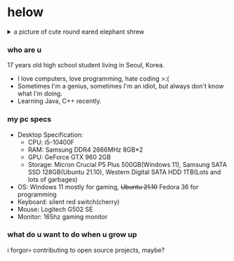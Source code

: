 # helow
<details><summary>a picture of cute round eared elephant shrew</summary>
  
![image](https://user-images.githubusercontent.com/77315866/150994224-0fc961e4-75f9-4582-a608-ca72dfbfc32b.png)
</details>

### who are u
17 years old high school student living in Seoul, Korea.
* I love computers, love programming, hate coding >:(
* Sometimes I'm a genius, sometimes I'm an idiot, but always don't know what I'm doing.
* Learning Java, C++ recently.

### my pc specs
* Desktop Specification:
  *  CPU: i5-10400F
  *  RAM: Samsung DDR4 2666MHz 8GB*2
  *  GPU: GeForce GTX 960 2GB
  *  Storage: Micron Crucial P5 Plus 500GB(Windows 11), Samsung SATA SSD 128GB(Ubuntu 21.10), Western Digital SATA HDD 1TB(Lots and lots of garbages)
* OS: Windows 11 mostly for gaming, ~~Ubuntu 21.10~~ Fedora 36 for programming
* Keyboard: silent red switch(cherry)
* Mouse: Logitech G502 SE
* Monitor: 165hz gaming monitor

### what do u want to do when u grow up
i forgor:skull: contributing to open source projects, maybe?

